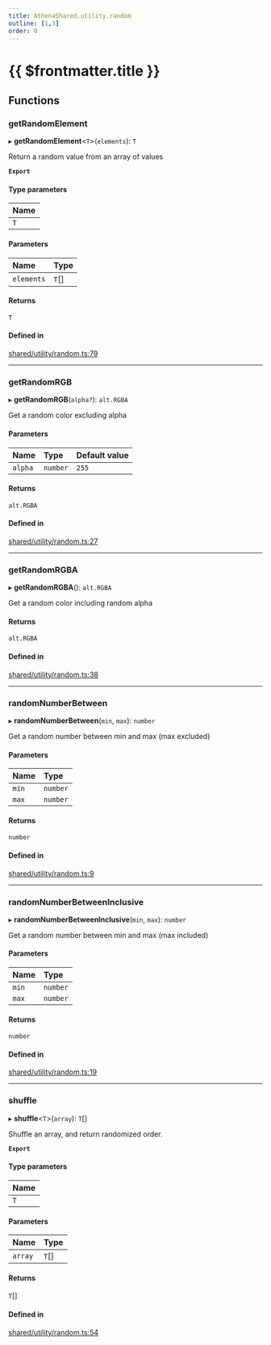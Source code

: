 ```yaml
---
title: AthenaShared.utility.random
outline: [1,3]
order: 0
---
```


# {{ $frontmatter.title }}


## Functions

### getRandomElement

▸ **getRandomElement**<`T`\>(`elements`): `T`

Return a random value from an array of values

**`Export`**

#### Type parameters

| Name |
| :------ |
| `T` |

#### Parameters

| Name | Type |
| :------ | :------ |
| `elements` | `T`[] |

#### Returns

`T`

#### Defined in

[shared/utility/random.ts:79](https://github.com/Stuyk/altv-athena/blob/2ba937d/src/core/shared/utility/random.ts#L79)

___

### getRandomRGB

▸ **getRandomRGB**(`alpha?`): `alt.RGBA`

Get a random color excluding alpha

#### Parameters

| Name | Type | Default value |
| :------ | :------ | :------ |
| `alpha` | `number` | `255` |

#### Returns

`alt.RGBA`

#### Defined in

[shared/utility/random.ts:27](https://github.com/Stuyk/altv-athena/blob/2ba937d/src/core/shared/utility/random.ts#L27)

___

### getRandomRGBA

▸ **getRandomRGBA**(): `alt.RGBA`

Get a random color including random alpha

#### Returns

`alt.RGBA`

#### Defined in

[shared/utility/random.ts:38](https://github.com/Stuyk/altv-athena/blob/2ba937d/src/core/shared/utility/random.ts#L38)

___

### randomNumberBetween

▸ **randomNumberBetween**(`min`, `max`): `number`

Get a random number between min and max (max excluded)

#### Parameters

| Name | Type |
| :------ | :------ |
| `min` | `number` |
| `max` | `number` |

#### Returns

`number`

#### Defined in

[shared/utility/random.ts:9](https://github.com/Stuyk/altv-athena/blob/2ba937d/src/core/shared/utility/random.ts#L9)

___

### randomNumberBetweenInclusive

▸ **randomNumberBetweenInclusive**(`min`, `max`): `number`

Get a random number between min and max (max included)

#### Parameters

| Name | Type |
| :------ | :------ |
| `min` | `number` |
| `max` | `number` |

#### Returns

`number`

#### Defined in

[shared/utility/random.ts:19](https://github.com/Stuyk/altv-athena/blob/2ba937d/src/core/shared/utility/random.ts#L19)

___

### shuffle

▸ **shuffle**<`T`\>(`array`): `T`[]

Shuffle an array, and return randomized order.

**`Export`**

#### Type parameters

| Name |
| :------ |
| `T` |

#### Parameters

| Name | Type |
| :------ | :------ |
| `array` | `T`[] |

#### Returns

`T`[]

#### Defined in

[shared/utility/random.ts:54](https://github.com/Stuyk/altv-athena/blob/2ba937d/src/core/shared/utility/random.ts#L54)
